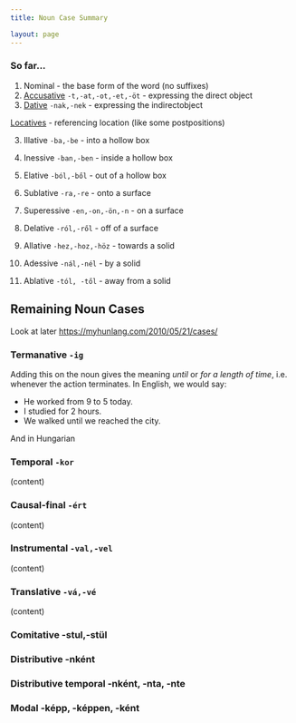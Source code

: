 ```yaml
---
title: Noun Case Summary

layout: page
---
```


### So far...

1. Nominal - the base form of the word (no suffixes)
2. [Accusative](https://magyartanulas.github.io/accusative_plurals/) `-t,-at,-ot,-et,-öt` - expressing the direct object
3. [Dative](https://magyartanulas.github.io/dative_possession/) `-nak,-nek` - expressing the indirectobject

[Locatives](https://magyartanulas.github.io/locatives/) - referencing location (like some postpositions)

  3. Illative `-ba,-be` - into a hollow box
  4. Inessive `-ban,-ben` - inside a hollow box
  5. Elative `-ból,-ből` - out of a hollow box
  
  6. Sublative `-ra,-re` - onto a surface
  7. Superessive `-en,-on,-ön,-n` - on a surface
  8. Delative `-ról,-ről` - off of a surface
  
  9. Allative `-hez,-hoz,-höz` - towards a solid
  10. Adessive `-nál,-nél` - by a solid
  11. Ablative `-tól, -től` - away from a solid

## Remaining Noun Cases

Look at later https://myhunlang.com/2010/05/21/cases/

### Termanative `-ig`

Adding this on the noun gives the meaning *until* or *for a length of time*, i.e. whenever the action terminates. In English, we would say:

* He worked from 9 to 5 today.
* I studied for 2 hours.
* We walked until we reached the city.

And in Hungarian

### Temporal `-kor`

(content)

### Causal-final `-ért`

(content)

### Instrumental `-val,-vel`

(content)

### Translative `-vá,-vé`

(content)

### Comitative -stul,-stül

### Distributive -nként

### Distributive temporal -nként, -nta, -nte

### Modal -képp, -képpen, -ként
